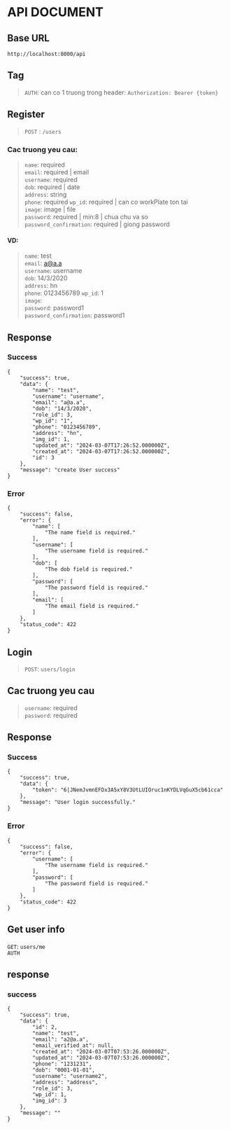 # API DOCUMENT

## Base URL
`http://localhost:8000/api`

## Tag 
> `AUTH`: can co 1 truong trong header: `Authorization: Bearer {token}`


## Register ###
> `POST` : `/users`  

### Cac truong yeu cau:  
> `name`: required  
> `email`: required | email  
> `username`: required  
> `dob`: required | date  
> `address`: string  
> `phone`: required
> `wp_id`: required | can co workPlate ton tai  
> `image`: image | file  
> `password`: required | min:8 | chua chu va so  
> `password_confirmation`: required | giong password  
#### VD:  
> `name`: test  
> `email`: a@a.a  
> `username`: username  
> `dob`: 14/3/2020  
> `address`: hn  
> `phone`: 0123456789
> `wp_id`: 1  
> `image`:   
> `password`: password1  
> `password_confirmation`: password1

## Response
### Success
```
{
    "success": true,
    "data": {
        "name": "test",
        "username": "username",
        "email": "a@a.a",
        "dob": "14/3/2020",
        "role_id": 3,
        "wp_id": "1",
        "phone": "0123456789",
        "address": "hn",
        "img_id": 1,
        "updated_at": "2024-03-07T17:26:52.000000Z",
        "created_at": "2024-03-07T17:26:52.000000Z",
        "id": 3
    },
    "message": "create User success"
}
```
### Error
```
{
    "success": false,
    "error": {
        "name": [
            "The name field is required."
        ],
        "username": [
            "The username field is required."
        ],
        "dob": [
            "The dob field is required."
        ],
        "password": [
            "The password field is required."
        ],
        "email": [
            "The email field is required."
        ]
    },
    "status_code": 422
}
```
## Login
> `POST`: `users/login`
## Cac truong yeu cau
> `username`: required  
> `password`: required

## Response
### Success
```
{
    "success": true,
    "data": {
        "token": "6|JNemJvmnEFDx3A5xY8V3UtLUIOruc1nKYDLVqGuX5cb61cca"
    },
    "message": "User login successfully."
}
```
### Error
```
{
    "success": false,
    "error": {
        "username": [
            "The username field is required."
        ],
        "password": [
            "The password field is required."
        ]
    },
    "status_code": 422
}
```
## Get user info
`GET`: `users/me`  
`AUTH`  
## response
### success
```
{
    "success": true,
    "data": {
        "id": 2,
        "name": "test",
        "email": "a2@a.a",
        "email_verified_at": null,
        "created_at": "2024-03-07T07:53:26.000000Z",
        "updated_at": "2024-03-07T07:53:26.000000Z",
        "phone": "1231231",
        "dob": "0001-01-01",
        "username": "username2",
        "address": "address",
        "role_id": 3,
        "wp_id": 1,
        "img_id": 3
    },
    "message": ""
}
```
